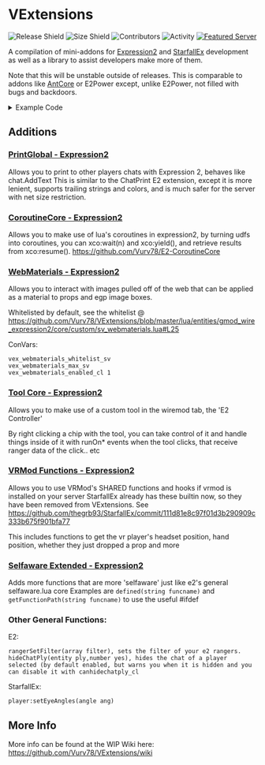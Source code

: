 # VExtensions
![Release Shield](https://img.shields.io/github/v/release/Vurv78/VExtensions?style=flat-square)
![Size Shield](https://img.shields.io/github/repo-size/Vurv78/VExtensions?color=red&style=flat-square)
![Contributors](https://img.shields.io/github/contributors/Vurv78/VExtensions?style=flat-square)
![Activity](https://img.shields.io/github/commit-activity/m/Vurv78/VExtensions?color=yellow&style=flat-square)
[![Featured Server](https://img.shields.io/badge/Featured%20Server-E2%20Beyond%20Infinity-lightgrey?style=flat-square)](steam://connect/69.140.244.127:27015)

A compilation of mini-addons for [Expression2](https://github.com/wiremod/wire) and [StarfallEx](https://github.com/thegrb93/StarfallEx) development as well as a library to assist developers make more of them.

Note that this will be unstable outside of releases.
This is comparable to addons like [AntCore](https://github.com/tockno/E2-AntCore) or E2Power except, unlike E2Power, not filled with bugs and backdoors.

<details><summary>Example Code</summary><p>

```python
print( runString( " error(\"test\") " ) ) #--> "test"
```
More: https://github.com/Vurv78/VExtensions/discussions/categories/show-and-tell
</p></details>

## Additions

### [PrintGlobal - Expression2](https://github.com/Vurv78/VExtensions/blob/master/lua/entities/gmod_wire_expression2/core/custom/sv_printglobal.lua)
Allows you to print to other players chats with Expression 2, behaves like chat.AddText
This is similar to the ChatPrint E2 extension, except it is more lenient, supports trailing strings and colors, and is much safer for the server with net size restriction.

### [CoroutineCore - Expression2](https://github.com/Vurv78/VExtensions/blob/master/lua/entities/gmod_wire_expression2/core/custom/sv_coroutines.lua)
Allows you to make use of lua's coroutines in expression2, by turning udfs into coroutines, you can xco:wait(n) and xco:yield(), and retrieve results from xco:resume().
https://github.com/Vurv78/E2-CoroutineCore

### [WebMaterials - Expression2](https://github.com/Vurv78/VExtensions/blob/master/lua/entities/gmod_wire_expression2/core/custom/sv_webmaterials.lua)
Allows you to interact with images pulled off of the web that can be applied as a material to props and egp image boxes.

Whitelisted by default, see the whitelist @ https://github.com/Vurv78/VExtensions/blob/master/lua/entities/gmod_wire_expression2/core/custom/sv_webmaterials.lua#L25

ConVars:
```
vex_webmaterials_whitelist_sv
vex_webmaterials_max_sv
vex_webmaterials_enabled_cl 1
```

### [Tool Core - Expression2](https://github.com/Vurv78/VExtensions/blob/master/lua/entities/gmod_wire_expression2/core/custom/sv_e2controller.lua)

Allows you to make use of a custom tool in the wiremod tab, the 'E2 Controller'

By right clicking a chip with the tool, you can take control of it and handle things inside of it with runOn* events when the tool clicks, that receive ranger data of the click.. etc

### [VRMod Functions - Expression2](https://github.com/Vurv78/VExtensions/blob/master/lua/entities/gmod_wire_expression2/core/custom/sv_vrmod.lua)

Allows you to use VRMod's SHARED functions and hooks if vrmod is installed on your server
StarfallEx already has these builtin now, so they have been removed from VExtensions. See https://github.com/thegrb93/StarfallEx/commit/111d81e8c97f01d3b290909c333b675f901bfa77

This includes functions to get the vr player's headset position, hand position, whether they just dropped a prop and more


### [Selfaware Extended - Expression2](https://github.com/Vurv78/VExtensions/blob/master/lua/entities/gmod_wire_expression2/core/custom/sv_selfaware2.lua)

Adds more functions that are more 'selfaware' just like e2's general selfaware.lua core
Examples are ``defined(string funcname)`` and ``getFunctionPath(string funcname)`` to use the useful #ifdef


### Other General Functions:

E2:
```
rangerSetFilter(array filter), sets the filter of your e2 rangers.
hideChatPly(entity ply,number yes), hides the chat of a player selected (by default enabled, but warns you when it is hidden and you can disable it with canhidechatply_cl
```

StarfallEx:
```
player:setEyeAngles(angle ang)
```

## More Info
More info can be found at the WIP Wiki here: https://github.com/Vurv78/VExtensions/wiki
